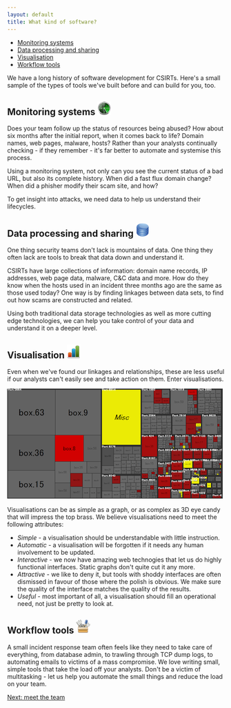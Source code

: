 ```yaml
---
layout: default
title: What kind of software?
---
```

<p id="toc">
    <ul>
        <li><a href="#monitoring_systems">Monitoring systems</a></li>
        <li><a href="#data_processing_and_sharing">Data processing and sharing</a></li>
        <li><a href="#visualisation">Visualisation</a></li>
        <li><a href="#workflow_tools">Workflow tools</a></li>
    </ul>
</p>


We have a long history of software development for CSIRTs. Here's a small sample of the types of tools we've built before and can build for you, too.

## Monitoring systems <img src="/img/head_icons/radar.png" />

Does your team follow up the status of resources being abused? How about six months after the initial report, when it comes back to life? Domain names, web pages, malware, hosts?  Rather than your analysts continually checking - if they remember - it's far better to automate and systemise this process.

Using a monitoring system, not only can you see the current status of a bad URL, but also its complete history. When did a fast flux domain change? When did a phisher modify their scam site, and how?

To get insight into attacks, we need data to help us understand their lifecycles.

## Data processing and sharing <img src="/img/head_icons/database.png" />

One thing security teams don't lack is mountains of data. One thing they often lack are tools to break that data down and understand it.

CSIRTs have large collections of information: domain name records, IP addresses, web page data, malware, C&C data and more. How do they know when the hosts used in an incident three months ago are the same as those used today?  One way is by finding linkages between data sets, to find out how scams are constructed and related.

Using both traditional data storage technologies as well as more cutting edge technologies, we can help you take control of your data and understand it on a deeper level.

## Visualisation <img src="/img/head_icons/graph.png" />

Even when we've found our linkages and relationships, these are less useful if our analysts can't easily see and take action on them. Enter visualisations.

<p><img src="/img/treemap.png" /></p>

Visualisations can be as simple as a graph, or as complex as 3D eye candy that will impress the top brass.  We believe visualisations need to meet the following attributes:

* *Simple* - a visualisation should be understandable with little instruction.
* *Automatic* - a visualisation will be forgotten if it needs any human involvement to be updated.
* *Interactive* - we now have amazing web technogies that let us do highly functional interfaces. Static graphs don't quite cut it any more.
* *Attractive* - we like to deny it, but tools with shoddy interfaces are often dismissed in favour of those where the polish is obvious. We make sure the quality of the interface matches the quality of the results.
* *Useful* - most important of all, a visualisation should fill an operational need, not just be pretty to look at.

## Workflow tools <img src="/img/head_icons/tools.png" />

A small incident response team often feels like they need to take care of everything, from database admin, to trawling through TCP dump logs, to automating emails to victims of a mass compromise. We love writing small, simple tools that take the load off your analysts.  Don't be a victim of multitasking - let us help you automate the small things and reduce the load on your team.

<p><a href="/about">Next: meet the team</a></p>
